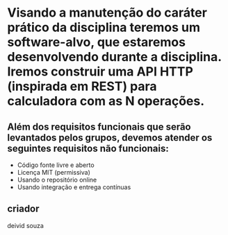 # Visando a manutenção do caráter prático da disciplina teremos um software-alvo, que estaremos desenvolvendo durante a disciplina. Iremos construir uma API HTTP (inspirada em REST) para calculadora com as N operações.

## Além dos requisitos funcionais que serão levantados pelos grupos, devemos atender os seguintes requisitos não funcionais:

 - Código fonte livre e aberto
 - Licença MIT (permissiva)
 - Usando o repositório online
 - Usando integração e entrega contínuas

## criador 

deivid souza